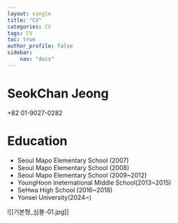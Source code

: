 ```yaml
---
layout: single
title: "CV"
categories: CV
tags: CV
toc: true
author_profile: false
sidebar:
    nav: "docs"
---
```


# SeokChan Jeong

+82 01-9027-0282

# Education

- Seoul Mapo Elementary School (2007)
- Seoul Mapo Elementary School (2008)
- Seoul Mapo Elementary School (2009~2012)
- YoungHoon Ineternational Middle School(2013~2015)
- SeHwa High School (2016~2018)
- Yonsei University(2024~)

![[기본형_심볼-01.jpg]]